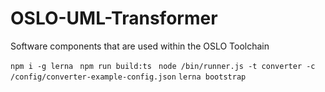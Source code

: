 # OSLO-UML-Transformer
Software components that are used within the OSLO Toolchain

<code>npm i -g lerna </code>
<code>npm run build:ts </code>
<code>node /bin/runner.js -t converter -c /config/converter-example-config.json</code>
<code>lerna bootstrap </code>
